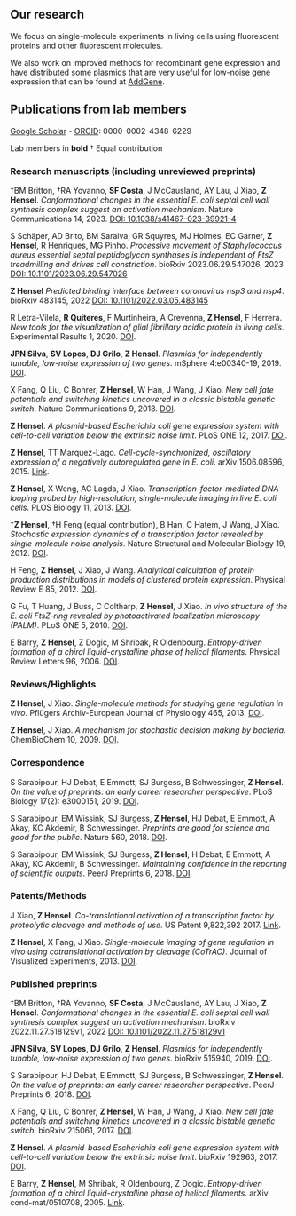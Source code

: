 ## Our research

We focus on single-molecule experiments in living cells using fluorescent proteins and other fluorescent molecules.

We also work on improved methods for recombinant gene expression and have distributed some plasmids that are very useful for low-noise gene expression that can be found at [AddGene](https://www.addgene.org/Zach_Hensel/).

## Publications from lab members

[Google Scholar](https://scholar.google.com/citations?user=QwsENLQAAAAJ&hl=en) - [ORCID](https://orcid.org/0000-0002-4348-6229): 0000-0002-4348-6229

Lab members in **bold**
† Equal contribution

### Research manuscripts (including unreviewed preprints)

†BM Britton, †RA Yovanno, **SF Costa**,  J McCausland,  AY Lau,  J Xiao, **Z Hensel**.
*Conformational changes in the essential E. coli septal cell wall synthesis complex suggest an activation mechanism*.
Nature Communications 14, 2023.
[DOI: 10.1038/s41467-023-39921-4](https://doi.org/10.1038/s41467-023-39921-4)

S Schäper, AD Brito, BM Saraiva, GR Squyres, MJ Holmes, EC Garner, **Z Hensel**, R Henriques, MG Pinho.
*Processive movement of Staphylococcus aureus essential septal peptidoglycan synthases is independent of FtsZ treadmilling and drives cell constriction*.
bioRxiv 2023.06.29.547026, 2023
[DOI: 10.1101/2023.06.29.547026](https://doi.org/10.1101/2023.06.29.547026)

**Z Hensel**
*Predicted binding interface between coronavirus nsp3 and nsp4*.
bioRxiv 483145, 2022
[DOI: 10.1101/2022.03.05.483145](https://doi.org/10.1101/2022.03.05.483145)

R Letra-Vilela, **R Quiteres**, F Murtinheira, A Crevenna, **Z Hensel**, F Herrera.
*New tools for the visualization of glial fibrillary acidic protein in living cells*.
Experimental Results 1, 2020.
[DOI](https://doi.org/10.1017/exp.2020.1).

**JPN Silva**, **SV Lopes**,  **DJ Grilo**,  **Z Hensel**.
*Plasmids for independently tunable, low-noise expression of two genes*.
mSphere 4:e00340-19, 2019.
[DOI](https://doi.org/10.1128/mSphere.00340-19).

X Fang, Q Liu, C Bohrer, **Z Hensel**, W Han, J Wang, J Xiao. 
*New cell fate potentials and switching kinetics uncovered in a classic bistable genetic switch*. 
Nature Communications 9, 2018.
[DOI](https://doi.org/10.1038/s41467-018-05071-1).

**Z Hensel**. 
*A plasmid-based Escherichia coli gene expression system with cell-to-cell variation below the extrinsic noise limit*. 
PLoS ONE 12, 2017. 
[DOI](https://doi.org/10.1371/journal.pone.0187259).

**Z Hensel**, TT Marquez-Lago. 
*Cell-cycle-synchronized, oscillatory expression of a negatively autoregulated gene in E. coli*. 
arXiv 1506.08596, 2015. 
[Link](https://arxiv.org/abs/1506.08596).

**Z Hensel**, X Weng, AC Lagda, J Xiao. 
*Transcription-factor-mediated DNA looping probed by high-resolution, single-molecule imaging in live E. coli cells*. 
PLOS Biology 11, 2013. 
[DOI](https://doi.org/10.1371/journal.pbio.1001591).

†**Z Hensel**, †H Feng (equal contribution), B Han, C Hatem, J Wang, J Xiao. 
*Stochastic expression dynamics of a transcription factor revealed by single-molecule noise analysis*. 
Nature Structural and Molecular Biology 19, 2012. 
[DOI](https://doi.org/10.1038/nsmb.2336).

H Feng, **Z Hensel**, J Xiao, J Wang. 
*Analytical calculation of protein production distributions in models of clustered protein expression*. 
Physical Review E 85, 2012. 
[DOI](https://doi.org/10.1103/PhysRevE.85.031904).

G Fu, T Huang, J Buss, C Coltharp, **Z Hensel**, J Xiao. 
*In vivo structure of the E. coli FtsZ-ring revealed by photoactivated localization microscopy (PALM)*. 
PLoS ONE 5, 2010. 
[DOI](https://doi.org/10.1371/journal.pone.0012680).

E Barry, **Z Hensel**, Z Dogic, M Shribak, R Oldenbourg. 
*Entropy-driven formation of a chiral liquid-crystalline phase of helical filaments*. 
Physical Review Letters 96, 2006. 
[DOI](https://doi.org/10.1103/PhysRevLett.96.018305).

### Reviews/Highlights

**Z Hensel**, J Xiao. 
*Single-molecule methods for studying gene regulation in vivo*. 
Pflügers Archiv-European Journal of Physiology 465, 2013. 
[DOI](https://doi.org/10.1007/s00424-013-1243-y).

**Z Hensel**, J Xiao. 
*A mechanism for stochastic decision making by bacteria*. 
ChemBioChem 10, 2009. 
[DOI](https://doi.org/10.1002/cbic.200800824).

### Correspondence

S Sarabipour, HJ Debat, E Emmott, SJ Burgess, B Schwessinger, **Z Hensel**.
*On the value of preprints: an early career researcher perspective*.
PLoS Biology 17(2): e3000151, 2019.
[DOI](https://doi.org/10.1371/journal.pbio.3000151).

S Sarabipour, EM Wissink, SJ Burgess, **Z Hensel**, HJ Debat, E Emmott, A Akay, KC Akdemir, B Schwessinger.
*Preprints are good for science and good for the public*.
Nature 560, 2018.
[DOI](https://doi.org/10.1038/d41586-018-06054-4).

S Sarabipour, EM Wissink, SJ Burgess, **Z Hensel**, H Debat, E Emmott, A Akay, KC Akdemir, B Schwessinger.
*Maintaining confidence in the reporting of scientific outputs*.
PeerJ Preprints 6, 2018.
[DOI](https://doi.org/10.7287/peerj.preprints.27098v1).


### Patents/Methods

J Xiao, **Z Hensel**. 
*Co-translational activation of a transcription factor by proteolytic cleavage and methods of use*. 
US Patent 9,822,392 2017. 
[Link](https://patents.google.com/patent/US9822392B2/en).

**Z Hensel**, X Fang, J Xiao. 
*Single-molecule imaging of gene regulation in vivo using cotranslational activation by cleavage (CoTrAC)*. 
Journal of Visualized Experiments, 2013. 
[DOI](https://doi.org/10.3791/50042).

### Published preprints

†BM Britton, †RA Yovanno, **SF Costa**,  J McCausland,  AY Lau,  J Xiao, **Z Hensel**.
*Conformational changes in the essential E. coli septal cell wall synthesis complex suggest an activation mechanism*.
bioRxiv 2022.11.27.518129v1, 2022
[DOI: 10.1101/2022.11.27.518129v1](https://doi.org/10.1101/2022.11.27.518129v1)

**JPN Silva**, **SV Lopes**,  **DJ Grilo**,  **Z Hensel**.
*Plasmids for independently tunable, low-noise expression of two genes*.
bioRxiv 515940, 2019.
[DOI](https://doi.org/10.1101/515940).

S Sarabipour, HJ Debat, E Emmott, SJ Burgess, B Schwessinger, **Z Hensel**.
*On the value of preprints: an early career researcher perspective*.
PeerJ Preprints 6, 2018.
[DOI](https://doi.org/10.7287/peerj.preprints.27400v1).

X Fang, Q Liu, C Bohrer, **Z Hensel**, W Han, J Wang, J Xiao. 
*New cell fate potentials and switching kinetics uncovered in a classic bistable genetic switch*. 
bioRxiv 215061, 2017. 
[DOI](https://doi.org/10.1101/215061).

**Z Hensel**. 
*A plasmid-based Escherichia coli gene expression system with cell-to-cell variation below the extrinsic noise limit*. 
bioRxiv 192963, 2017. 
[DOI](https://doi.org/10.1101/192963).

E Barry, **Z Hensel**, M Shribak, R Oldenbourg, Z Dogic. 
*Entropy-driven formation of a chiral liquid-crystalline phase of helical filaments*. 
arXiv cond-mat/0510708, 2005. 
[Link](https://arxiv.org/abs/cond-mat/0510708).